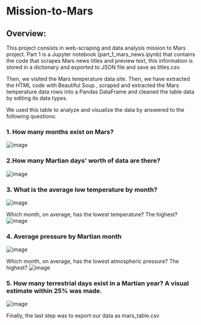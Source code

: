 # Mission-to-Mars

## Overview:

This project consists in web-scraping and data analysis mission to Mars project. Part 1 is a Jupyter notebook (part_1_mars_news.ipynb) that contains the code that scrapes Mars news titles and preview text, this information is stored in a dictionary and exported to JSON file and save as titles.csv.

Then, we visited the Mars temperature data site. Then, we have extracted the HTML code with Beautiful Soup , scraped and extracted the Mars temperature data rows into a Pandas DataFrame and cleaned the table data by editing its data types.

We used this table to analyze and visualize the data by answered to the following questions:

### 1. How many months exist on Mars? 
![image](https://user-images.githubusercontent.com/120151872/222986402-00ce33e0-fa57-4a00-b59c-2078462c8176.png)

### 2.How many Martian days' worth of data are there? 
![image](https://user-images.githubusercontent.com/120151872/222986436-8f749681-7170-472f-a04d-4592e6f6cc6d.png)

### 3. What is the average low temperature by month?
![image](https://user-images.githubusercontent.com/120151872/222986555-33ccdbdf-558b-41ca-8d80-84eae12fe387.png)

Which month, on average, has the lowest temperature?  The highest?
![image](https://user-images.githubusercontent.com/120151872/222986506-00bffc3d-23ed-4da6-8ecb-fcaded653137.png)

### 4. Average pressure by Martian month
![image](https://user-images.githubusercontent.com/120151872/222986615-94f3a2a2-3802-4407-ba43-7591dc3bbf11.png)

Which month, on average, has the lowest atmospheric pressure? The highest?
![image](https://user-images.githubusercontent.com/120151872/222986626-f9406586-b397-4c14-ba85-29fd9be53d09.png)

### 5. How many terrestrial days exist in a Martian year? A visual estimate within 25% was made.
![image](https://user-images.githubusercontent.com/120151872/222986653-f9136c18-e1ec-4dd8-88e8-6f216ba83528.png)


Finally, the last step was to export our data as mars_table.csv
